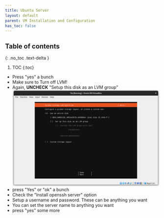 ```yaml
---
title: Ubuntu Server
layout: default
parent: VM Installation and Configuration
has_toc: false
---
```




## Table of contents
{: .no_toc .text-delta }

1. TOC
{:toc}


- Press "yes" a bunch
- Make sure to Turn off LVM!
- Again, **UNCHECK** "Setup this disk as an LVM group"
![lvm_no](imgs/ubuntu_steps/disk.png)
- press "Yes" or "ok" a bunch
- Check the "Install openssh server" option
- Setup a username and password. These can be anything you want
- You can set the server name to anything you want
- press "yes" some more
